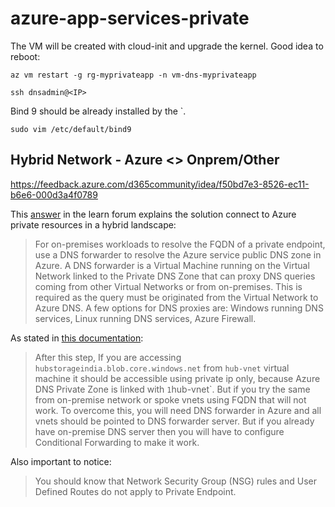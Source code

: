 # azure-app-services-private

The VM will be created with cloud-init and upgrade the kernel. Good idea to reboot:

```
az vm restart -g rg-myprivateapp -n vm-dns-myprivateapp
```

```
ssh dnsadmin@<IP>
```

Bind 9 should be already installed by the `.

```
sudo vim /etc/default/bind9
```

## Hybrid Network - Azure <> Onprem/Other

https://feedback.azure.com/d365community/idea/f50bd7e3-8526-ec11-b6e6-000d3a4f0789

This [answer][2] in the learn forum explains the solution connect to Azure private resources in a hybrid landscape:

> For on-premises workloads to resolve the FQDN of a private endpoint, use a DNS forwarder to resolve the Azure service public DNS zone in Azure. A DNS forwarder is a Virtual Machine running on the Virtual Network linked to the Private DNS Zone that can proxy DNS queries coming from other Virtual Networks or from on-premises. This is required as the query must be originated from the Virtual Network to Azure DNS. A few options for DNS proxies are: Windows running DNS services, Linux running DNS services, Azure Firewall.



As stated in [this documentation][1]:

> After this step, If you are accessing `hubstorageindia.blob.core.windows.net` from `hub-vnet` virtual machine it should be accessible using private ip only, because Azure DNS Private Zone is linked with `1`hub-vnet`. But if you try the same from on-premise network or spoke vnets using FQDN that will not work. To overcome this, you will need DNS forwarder in Azure and all vnets should be pointed to DNS forwarder server. But if you already have on-premise DNS server then you will have to configure Conditional Forwarding to make it work.

Also important to notice:

> You should know that Network Security Group (NSG) rules and User Defined Routes do not apply to Private Endpoint.


[1]: https://anktsrkr.github.io/post/connect-privately-to-azure-paas-resources-using-azure-private-endpoint/
[2]: https://learn.microsoft.com/en-us/answers/questions/766816/how-to-get-on-prem-dns-to-resolve-the-fqdn-of-azur